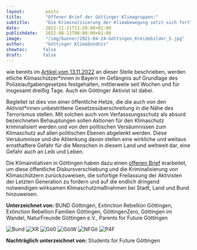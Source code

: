 ```yaml
---
layout:        posts
title:         "Offener Brief der Göttinger Klimagruppen:"
subtitle:      "Die Kriminalisierung der Klimabewegung setzt sich fort"
date:          2022-11-21T13:20:00+01:00
publishdate:   2022-08-13T00:00:00+01:00
image:         "/img/banner/2021-04-24-Göttingen_Kreidebilder_5.jpg"
author:        "Göttinger Klimabündnis"
showtoc:      false
draft:        false
---
```



wie bereits im [Artikel vom 13.11.2022](/post/2022-11-13_1343-die_kriminalisierung_der_klimabewegung_setzt_sich_fort-gökb/) an dieser Stelle beschrieben, werden
etliche Klimaschützer\*innen in Bayern im Gefängnis auf Grundlage des Polizeiaufgabengesetzes festgehalten, mittlerweile seit Wochen und für insgesamt dreißig Tage. Auch ein Göttinger Aktivist ist dabei.

Begleitet ist dies von einer öffentliche Hetze, die die auch von den
Aktivist\*innen unbestrittene Gesetzesüberschreitung in die Nähe des Terrorismus stellen. Mit solchen auch vom Verfasssungsschutz als absurd bezeichneten Behauptungen sollen Aktionen für den Klimaschutz kriminalisiert werden und von den politischen Versäumnissen zum Klimaschutz auf allen politischen Ebenen abgelenkt werden. Diese Versäumnisse und die Ablenkung davon stellen eine wirkliche und weitaus ernsthaftere Gefahr für die Menschen in diesem Land und weltweit dar, eine Gefahr auch an Leib und Leben.

Die Klimainitiativen in Göttingen haben dazu einen [offenen Brief](/documents/Die_Kriminalisierung_der_Klimabewegung_setzt_sich_fort-GöKB.pdf) erarbeitet, um diese öffentliche Diskursverschiebung und die Kriminalisierung von Klimaschützern zurückzuweisen, die sofortige Freilassung der Aktivisten der Letzten Generation zu fordern und auf die endlich dringend notwendigen wirksamen Klimaschutzmaßnahmen bei Stadt, Land und Bund hinzuweisen. 


**Unterzeichnet von:** 
BUND Göttingen, Extinction Rebellion Göttingen, Extinction Rebellion Familien Göttingen, GöttingenZero, Göttingen im Wandel, NaturFreunde Göttingen e.V.,  Parents for Future Göttingen

![Bund](/img/icon/bund_goe_tr.png)
![XR](/img/icon/xr_goe.png)
![Gö0](/img/icon/GoeZero_tr.png)
![GöiW](/img/icon/goe_im_wandel.png)
![NFGö](/img/icon/naturfreunde_goe.png)
![P4F](/img/icon/p4f_goe.png)

**Nachträglich unterzeichnet von:**
Students for Future Göttingen


